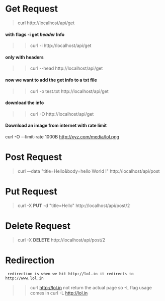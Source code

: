 # Get Request
> curl http://localhost/api/get
>
#### with flags -i get ***header*** Info
>>curl -i http://localhost/api/get
#### only with headers
>> curl --head http://localhost/api/get
#### now we want to add the get info to a txt file
>> curl -o test.txt http://localhost/api/get
#### download the info 
>> curl -O http://localhost/api/get
#### Download an image from internet with rate limit 
curl -O --limit-rate 1000B http://xyz.com/media/lol.png
# Post Request
> curl --data "title=Hello&body=hello World !" http://localhost/api/post
# Put Request
> curl -X **PUT** -d "title=Hello" http://localhost/api/post/2
# Delete Request
> curl -X **DELETE** http://localhost/api/post/2
# Redirection 
     redirection is when we hit http://lol.in it redirects to http://www.lol.in
>> curl http://lol.in 
    not return the actual page so -L flag usage comes in
>> curl -L http://lol.in    
    
